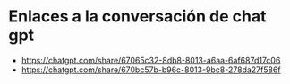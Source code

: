 # Enlaces a la conversación de chat gpt
- https://chatgpt.com/share/67065c32-8db8-8013-a6aa-6af687d17c06
- https://chatgpt.com/share/670bc57b-b96c-8013-9bc8-278da27f586f